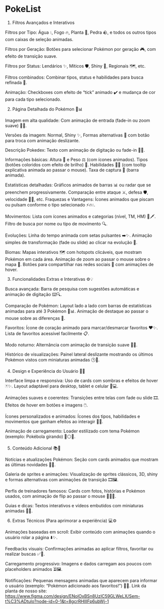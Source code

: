 # PokeList

1. Filtros Avançados e Interativos

Filtros por Tipo: Água 💧, Fogo 🔥, Planta 🌿, Pedra 🪨, e todos os outros tipos com caixas de seleção animadas.

Filtros por Geração: Botões para selecionar Pokémon por geração 🎮, com efeito de transição suave.

Filtros por Status: Lendários ✨, Míticos 🛡️, Shiny 🌟, Regionais 🗺️, etc.

Filtros combinados: Combinar tipos, status e habilidades para busca refinada 🎯.

Animação: Checkboxes com efeito de “tick” animado ✔️ e mudança de cor para cada tipo selecionado.

2. Página Detalhada do Pokémon 🐾📊

Imagem em alta qualidade: Com animação de entrada (fade-in ou zoom suave) 📸✨.

Versões da imagem: Normal, Shiny ✨, Formas alternativas 🔄 com botão para troca com animação deslizante.

Descrição Pokedex: Texto com animação de digitação ou fade-in 📝💬.

Informações básicas:
Altura 📏 e Peso ⚖️ (com ícones animados).
Tipos (botões coloridos com efeito de brilho) 🎨.
Habilidades 🧙‍♂️ (com tooltip explicativa animada ao passar o mouse).
Taxa de captura 🎣 (barra animada).

Estatísticas detalhadas:
Gráficos animados de barras 📊 ou radar que se preenchem progressivamente.
Comparação entre ataque ⚔️, defesa 🛡️, velocidade 🏃‍♂️, etc.
Fraquezas e Vantagens: Ícones animados que piscam ou pulsam conforme o tipo selecionado ⚡🔥💧.

Movimentos:
Lista com ícones animados e categorias (nível, TM, HM) 🎯🗡️.
Filtro de busca por nome ou tipo de movimento 🔍.

Evoluções:
Linha do tempo animada com setas pulsantes ➡️✨.
Animação simples de transformação (fade ou slide) ao clicar na evolução 🔄.

Biomas:
Mapas interativos 🗺️ com hotspots clicáveis, que mostram Pokémon em cada área.
Animação de zoom ao passar o mouse sobre o mapa 🔎.
Botões para compartilhar nas redes sociais 📲 com animações de hover.

3. Funcionalidades Extras e Interativas ⚙️💡

Busca avançada:
Barra de pesquisa com sugestões automáticas e animação de digitação ⌨️🔍.

Comparação de Pokémon:
Layout lado a lado com barras de estatísticas animadas para até 3 Pokémon 🔢📊.
Animação de destaque ao passar o mouse sobre as diferenças 👀.

Favoritos:
Ícone de coração animado para marcar/desmarcar favoritos ❤️✨.
Lista de favoritos acessível facilmente 📋.

Modo noturno:
Alternância com animação de transição suave 🌙🌓.

Histórico de visualizações:
Painel lateral deslizante mostrando os últimos Pokémon vistos com miniaturas animadas 🕒👾.

4. Design e Experiência do Usuário 🎨📱

Interface limpa e responsiva:
Uso de cards com sombras e efeitos de hover 🃏✨.
Layout adaptável para desktop, tablet e celular 📱💻.

Animações suaves e coerentes:
Transições entre telas com fade ou slide 🎞️.
Efeitos de hover em botões e imagens 🖱️.

Ícones personalizados e animados:
Ícones dos tipos, habilidades e movimentos que ganham efeitos ao interagir 🎯💥.

Animação de carregamento:
Loader estilizado com tema Pokémon (exemplo: Pokébola girando) 🔄⚪🔴.

5. Conteúdo Adicional 📚🎥

Notícias e atualizações Pokémon:
Seção com cards animados que mostram as últimas novidades 📰✨.

Galeria de sprites e animações:
Visualização de sprites clássicos, 3D, shiny e formas alternativas com animações de transição 🎞️🖼️.

Perfis de treinadores famosos:
Cards com fotos, histórias e Pokémon usados, com animação de flip ao passar o mouse 🧑‍🚀🔄.

Guias e dicas:
Textos interativos e vídeos embutidos com miniaturas animadas 🎥📖.

6. Extras Técnicos (Para aprimorar a experiência) 💻⚙️

Animações baseadas em scroll:
Exibir conteúdo com animações quando o usuário rolar a página ⬇️✨.

Feedbacks visuais:
Confirmações animadas ao aplicar filtros, favoritar ou realizar buscas ✅🎉.

Carregamento progressivo:
Imagens e dados carregam aos poucos com placeholders animados ⏳🖼️.

Notificações:
Pequenas mensagens animadas que aparecem para informar o usuário (exemplo: “Pokémon adicionado aos favoritos!”) 🔔💬.
Link da planta de nosso site: https://www.figma.com/design/ENolOxBSn8UzIC59GLWeLX/Sem-t%C3%ADtulo?node-id=0-1&t=8gcrRHllIFp6ubWj-1
